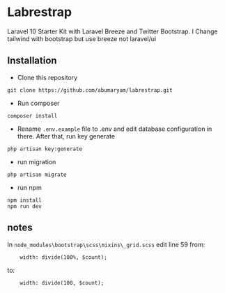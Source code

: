 # Labrestrap
Laravel 10 Starter Kit with Laravel Breeze and Twitter Bootstrap. 
I Change tailwind with bootstrap but use breeze not laravel/ui

## Installation

- Clone this repository
```
git clone https://github.com/abumaryam/labrestrap.git
```
- Run composer
```
composer install
```
- Rename `.env.example` file to .env and edit database configuration in there. After that, run key generate
```
php artisan key:generate
```
- run migration
```
php artisan migrate
```
- run npm
```
npm install
npm run dev
```

## notes

In `node_modules\bootstrap\scss\mixins\_grid.scss` edit  line 59 from: 
```
    width: divide(100%, $count);
```
to:
```
    width: divide(100, $count);
```

